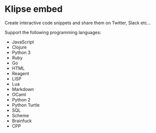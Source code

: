# Klipse embed

Create interactive code snippets and share them on Twitter, Slack etc...

Support the following programming languages:



- JavaScript
- Clojure
- Python 3
- Ruby
- Go
- HTML
- Reagent
- LISP
- Lua
- Markdown
- OCaml
- Python 2
- Python Turtle
- SQL
- Scheme
- Brainfuck
- CPP


